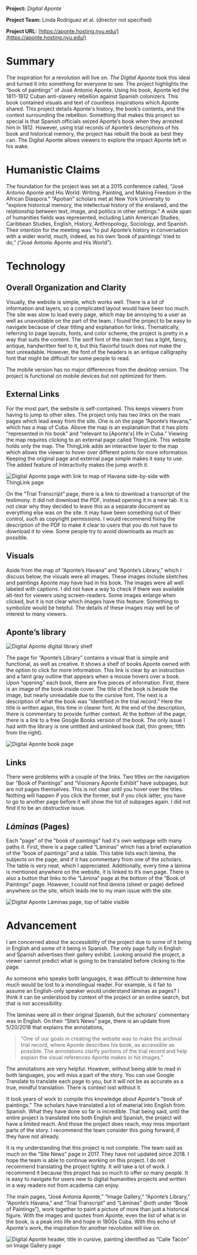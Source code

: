 **Project:**
_Digital Aponte_

**Project Team:**
Linda Rodriguez et al. (director not specified)

**Project URL:**
[https://aponte.hosting.nyu.edu/](https://aponte.hosting.nyu.edu/) 

# Summary
 
The inspiration for a revolution will live on. _The Digital Aponte_ took this ideal and turned it into something for everyone to see. The project highlights the “book of paintings” of José Antonio Aponte. Using his book, Aponte led the 1811-1812 Cuban anti-slavery rebellion against Spanish colonizers. This book contained visuals and text of countless inspirations which Aponte shared. This project details Aponte's history, the book’s contents, and the context surrounding the rebellion. Something that makes this project so special is that Spanish officials seized Aponte’s book when they arrested him in 1812. However, using trial records of Aponte’s descriptions of his book and historical memory, the project has rebuilt the book as best they can.  The Digital Aponte  allows viewers to explore the impact Aponte left in his wake.
	
# Humanistic Claims
 
The foundation for the project was set at a 2015 conference called, “José Antonio Aponte and His World: Writing, Painting, and Making Freedom in the African Diaspora." “Apotian” scholars met at New York University to  "explore historical memory, the intellectual history of the enslaved, and the relationship between text, image, and politics in other settings." A wide span of humanities fields was represented, including Latin American Studies, Caribbean Studies, English, History, Anthropology, Sociology, and Spanish. Their intention for the meeting was "to put Aponte’s history in conversation with a wider world, much, indeed, as his own ‘book of paintings’ tried to do,” (“José Antonio Aponte and His World”). 
 
# Technology
 
## Overall Organization and Clarity
 
Visually, the website is simple, which works well. There is a lot of information and layers, so a complicated layout would have been too  much. The site was slow to load every page, which may be annoying to a user as well as unavoidable on the part of the team. I found the project to be easy to navigate because of clear titling and explanation for links. Thematically, referring to page layouts, fonts, and color scheme, the project is pretty in a way that suits the content. The serif font of the main text has a light, fancy, antique, handwritten feel to it, but this flavorful touch does not make the text unreadable. However, the font of the headers is an antique calligraphy font that might be difficult for some people to read.
 
The mobile version has no major differences from the desktop version. The project is functional on mobile devices but not optimized for them.
  
## External Links
 
For the most part, the website is self-contained. This keeps viewers from having to jump to other sites. The project only has two links on the main pages which lead away from the site. One is on the page “Aponte’s Havana,” which has a map of Cuba. Above the map is an explanation that it has plots “represented in his book” and “relevant to [Aponte's] life in Cuba.” Viewing the map requires clicking to an external page called ThingLink. This website holds only the map. The ThingLink adds an interactive layer to the map which allows the viewer to hover over different points for more information.  Keeping the original page and external page simple makes it easy to use. The added feature  of interactivity makes the jump worth it. 

![Digital Aponte page with link to map of Havana side-by-side with ThingLink page](https://dsm01pap002files.storage.live.com/y4m09kM08ZLodPFsbs8e1xPh0bt8kfMrSWrmfYhCfJtgoF0GBLAMUaAxvbsKHtNG7QqLrWk5ZlOHeatCFUMy92llF4LKdwmdi7zaw6e_-LKsPmOHY3QfkBc8ciK_M_Yl0WvFPAlS6OeQpUbwM-BwO1JcNyZAZ_jG1Yav9-MNGQS028CCECeaELUqkq0NqUsTA4H?width=1845&height=922&cropmode=none)

On the “Trial Transcript” page, there is a link to download a transcript of the testimony. It did not download the PDF, instead opening it in a new tab. It is not clear why they decided to leave this as a separate document as everything else was on the site. It may have been something out of their control, such as copyright permissions. I would recommend fixing the description of the PDF to make it clear to users that you do not have to download it to view. Some people try to avoid downloads as much as possible.
 
## Visuals
 
Aside from the map of “Aponte’s Havana” and “Aponte’s Library,” which I discuss below, the visuals were all images. These images include sketches and paintings Aponte may have had in his book. The images were all well labeled with captions. I did not have a way to check if there was available alt-text for viewers using screen-readers. Some images enlarge when clicked, but it is not clear which images have this feature. Something to symbolize would be helpful. The details of these images may well be of interest to many viewers. 
 
## Aponte’s library
 
![Digital Aponte digital library shelf](https://dsm01pap002files.storage.live.com/y4mIhTCECeNaQD8bYCaF1rlOjbuVORZH9h1en_n1gzI9BmVAqMzzgfvIHcnnVLDUUxhey-GpTwQBtKImLVk97X2BFrrH1eZ_9VNGu8fvaYxF_XM3xgHNCqwZ4zruAjbFcxBeXy-3BU5XuGIa8gEtJBzrCMLCC4dvgoGH75uiarXlWjSZmQo9fhptcJ0_dBkFM-2?width=1553&height=1036&cropmode=none)

The page for “Aponte’s Library” contains a visual that is simple and functional, as well as creative. It shows a shelf of books Aponte owned with the option to click for more information. This link is clear by an instruction and a faint gray outline that appears when a mouse hovers over a book. Upon “opening” each book, there are five pieces of information. First, there is an image of the book inside cover. The title of the book is beside the image, but nearly unreadable due to the cursive font. The next is a description of what the book was “identified in the trial record.” Here the title is written again, this time in clearer font. At the end of the description, there is commentary to provide further context. At the bottom of the page, there is a link to a free Google Books version of the book. The only issue I had with the library is one untitled and unlinked book (tall, thin green; fifth from the right).

![Digital Aponte book page](https://dsm01pap002files.storage.live.com/y4mG19JZ4TyavKq540jX1-1EYHwDn-KXZdQmfsU-MN33XKTuPDSV6en-i3e1p9orJmcbNm9uPBZng196Z3cmlmtmN_UXJaE4_jTBIMy7pEEWtpJWSu23zSZP2SYXG2Sw6AhDKTU3BsipbAJs8ADjZIvN53plk5NTh7J8X-jxmtxgqKWnvW5MIUkuI7AEkjv1A16?width=1605&height=1070&cropmode=none)

## Links
 
There were problems with a couple of the links. Two titles on the navigation bar “Book of Paintings” and “Visionary Aponte Exhibit” have subpages, but are not pages themselves. This is not clear until you hover over the titles. Nothing will happen if you click the former, but if you click latter, you have to go to another page before it will show the list of subpages again. I did not find it to be an obstructive issue. 
 
## _Láminas_ (Pages)
 
Each "page" of the "book of paintings" had it's own webpage with many paths it. First, there is a page called “Láminas” which has a brief explanation of the “book of paintings” and a table. This table lists each lámina, the subjects on the page, and if it has commentary from one of the scholars. The table is very neat, which I appreciated. Additionally, every time a lámina is mentioned anywhere on the website, it is linked to it’s own page. There is also a button that links to the “Lámina” page at the bottom of the “Book of Paintings” page. However, I could not find lámina (sheet or page) defined anywhere on the site, which leads me to my main issue with the site.
 
![Digital Aponte Láminas page, top of table visible](https://dsm01pap002files.storage.live.com/y4mFvnxeh2kHo68N1_sHV8qams4wSENOtGq_j7m31V_TwjGpMZ_uwmZw-Fst7Bf1hiIrj8YzOtPnfdDbIBZJbv1Bs2Ka804vVjxchzL37wrgGAYb7VZBSe8BgSmy6QXaaGsr2iCn2z6rsKEvXP1aj1n254Ts6hBfZo0E-JQ0pyuKbrIVch9KK9BrJn8PPvR657F?width=1172&height=1064&cropmode=none)

# Advancement
 
I am concerned about the accessibility of the project due to some of it being in English and some of it being in Spanish. The only page fully in English and Spanish advertises their gallery exhibit. Looking around the project, a viewer cannot predict what is going to be translated before clicking to the page.
 
As someone who speaks both languages, it was difficult to determine how much would be lost to a monolingual reader. For example, is it fair to assume an English-only speaker would understand láminas as pages? I think it can be understood by context of the project or an online search, but that is not accessibility.
 
The láminas were all in their original Spanish, but the scholars’ commentary was in English. On their “Site’s News” page, there is an update from 5/20/2018 that explains the annotations,
 
> "One of our goals in creating the website was to make the archival trial record, where Aponte describes his book, as accessible as possible. The annotations clarify portions of the trial record and help explain the visual references Aponte makes in his images.”
 
The annotations are very helpful. However, without being able to read in both languages,  you will miss a part of the story. You can use Google Translate to translate each page to you, but it will not be as accurate as a true, mindful translation. There is context lost without it.
 
It took years of work to compile this knowledge about Aponte's "book of paintings." The scholars have translated a lot of material into English from Spanish. What they have done so far is incredible. That being said, until the entire project is translated into both English and Spanish, the project will have a limited reach. And those the project does reach, may miss important parts of the story. I recommend the team consider this going forward, if they have not already.
 
It is my understanding that this project is not complete. The team said as much on the “Site News” page in 2017. They have not updated since 2018. I hope the team is able to continue working on this project. I do not recommend translating the project lightly. It will take a lot of work. I recommend it because  this project has so much to offer so many people. It is easy to navigate for users new to digital humanities projects and written in a way readers not from academia can enjoy.
 
The main pages, “José Antonia Aponte,” “Image Gallery,” “Aponte’s Library,” “Aponte’s Havana,” and “Trial Transcript” and “Láminas” (both under “Book of Paintings”), work together to paint a picture of more than just a historical figure. With the images and quotes from Aponte, even the list of what is in the book, is a peak into life and hope in 1800s Cuba. With this echo of Aponte's work, the inspiration for another revolution will live on. 

![Digital Aponte header, title in cursive, painting identified as “Calle Tacón” on Image Gallery page](https://dsm01pap002files.storage.live.com/y4mnYFEs8XpX7fVRwBqkr8AG6JKjXuR9skvBLthXK42KNJDPUNBrXOMnv_bGIfG4eJNfrytlcCjEKoOG9jt157aGm2uAugwcE7ZeneqBGQCYUJEuw3BsK4RoIpBC5F_zXsRvWyAIUOPoXy9EorrLaChpo4yrkWZx82YClnLx47w9chkI96Yr932eL9XNS7rURsH?width=1865&height=392&cropmode=none)
